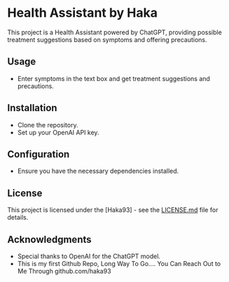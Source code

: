 # Health Assistant by Haka

This project is a Health Assistant powered by ChatGPT, providing possible treatment suggestions based on symptoms and offering precautions.

## Usage
- Enter symptoms in the text box and get treatment suggestions and precautions.

## Installation
- Clone the repository.
- Set up your OpenAI API key.

## Configuration
- Ensure you have the necessary dependencies installed.

## License
This project is licensed under the [Haka93] - see the [LICENSE.md](LICENSE.md) file for details.

## Acknowledgments
- Special thanks to OpenAI for the ChatGPT model.
- This is my first Github Repo, Long Way To Go.... You Can Reach Out to Me Through github.com/haka93
